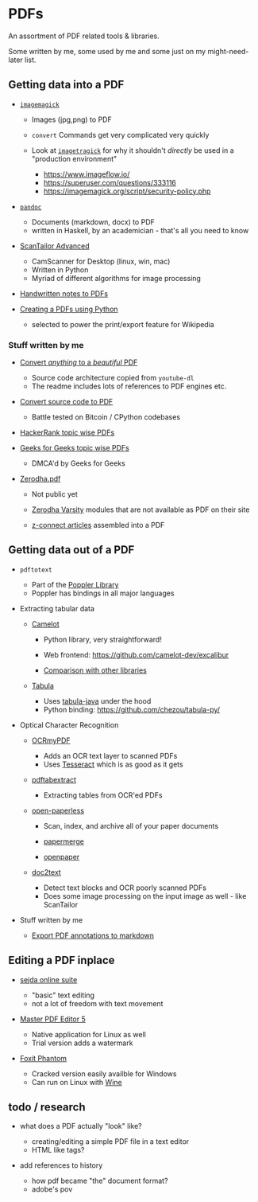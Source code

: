 # PDFs

An assortment of PDF related tools & libraries.

Some written by me, some used by me and some just on my might-need-later list.

## Getting data into a PDF

* [`imagemagick`](https://imagemagick.org/index.php)
    * Images (jpg,png) to PDF
    * `convert` Commands get very complicated very quickly

    * Look at [`imagetragick`](https://imagetragick.com/) for why it shouldn't _directly_ be used in a "production environment"
        * https://www.imageflow.io/
        * https://superuser.com/questions/333116
        * https://imagemagick.org/script/security-policy.php

* [`pandoc`](https://github.com/jgm/pandoc/)
    * Documents (markdown, docx) to PDF
    * written in Haskell, by an academician - that's all you need to know

* [ScanTailor Advanced](https://github.com/4lex4/scantailor-advanced/)
    * CamScanner for Desktop (linux, win, mac)
    * Written in Python
    * Myriad of different algorithms for image processing

* [Handwritten notes to PDFs](https://github.com/mzucker/noteshrink)

* [Creating a PDFs using Python](https://www.reportlab.com/opensource/)
    * selected to power the print/export feature for Wikipedia

### Stuff written by me

* [Convert _anything_ to a _beautiful_ PDF](https://github.com/dufferzafar/topdf)
    * Source code architecture copied from `youtube-dl`
    * The readme includes lots of references to PDF engines etc.

* [Convert source code to PDF](https://github.com/dufferzafar/src2tex)
    * Battle tested on Bitcoin / CPython codebases

* [HackerRank topic wise PDFs](https://github.com/dufferzafar/HackerRank.pdf)

* [Geeks for Geeks topic wise PDFs](https://github.com/dufferzafar/geeksforgeeks.pdf/)
    * DMCA'd by Geeks for Geeks

* [Zerodha.pdf](https://github.com/dufferzafar/zerodha.pdf)
    * Not public yet

    * [Zerodha Varsity](https://zerodha.com/varsity/) modules that are not available as PDF on their site
    * [z-connect articles](https://zerodha.com/z-connect/) assembled into a PDF

## Getting data out of a PDF

* `pdftotext`
    * Part of the [Poppler Library](https://poppler.freedesktop.org/)
    * Poppler has bindings in all major languages

* Extracting tabular data

    * [Camelot](https://camelot-py.readthedocs.io/en/master/)
        * Python library, very straightforward!
        * Web frontend: https://github.com/camelot-dev/excalibur

        * [Comparison with other libraries](https://github.com/camelot-dev/camelot/wiki/Comparison-with-other-PDF-Table-Extraction-libraries-and-tools) 

    * [Tabula](https://tabula.technology/)
        * Uses [tabula-java](https://github.com/tabulapdf/tabula-java) under the hood
        * Python binding: https://github.com/chezou/tabula-py/

* Optical Character Recognition

    * [OCRmyPDF](https://github.com/jbarlow83/OCRmyPDF)
        * Adds an OCR text layer to scanned PDFs
        * Uses [Tesseract](https://github.com/tesseract-ocr/tesseract) which is as good as it gets

    * [pdftabextract](https://github.com/WZBSocialScienceCenter/pdftabextract)
        * Extracting tables from OCR'ed PDFs

    * [open-paperless](https://github.com/zhoubear/open-paperless)
        * Scan, index, and archive all of your paper documents

        * [papermerge](https://github.com/ciur/papermerge)
        * [openpaper](https://openpaper.work/en/)

    * [doc2text](https://github.com/jlsutherland/doc2text)
        * Detect text blocks and OCR poorly scanned PDFs
        * Does some image processing on the input image as well - like ScanTailor

* Stuff written by me
    * [Export PDF annotations to markdown](https://github.com/dufferzafar/pdf-ano)

## Editing a PDF inplace

* [sejda online suite](https://www.sejda.com/pdf-editor)
    * "basic" text editing
    * not a lot of freedom with text movement

* [Master PDF Editor 5](https://code-industry.net/masterpdfeditor/)
    * Native application for Linux as well
    * Trial version adds a watermark

* [Foxit Phantom](https://www.foxitsoftware.com/pdf-editor/)
    * Cracked version easily availble for Windows
    * Can run on Linux with [Wine](https://www.winehq.org/)

## todo / research

* what does a PDF actually "look" like?
    * creating/editing a simple PDF file in a text editor
    * HTML like tags?

* add references to history
    * how pdf became "the" document format?
    * adobe's pov
